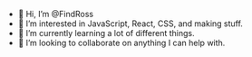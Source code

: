 - 👋 Hi, I’m @FindRoss
- 👀 I’m interested in JavaScript, React, CSS, and making stuff.
- 🌱 I’m currently learning a lot of different things. 
- 💞️ I’m looking to collaborate on anything I can help with. 
